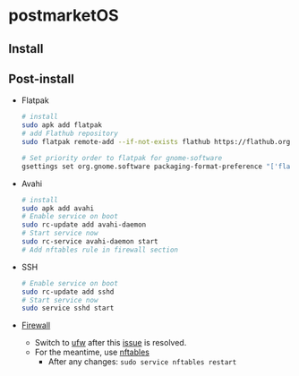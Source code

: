 # postmarketOS

## Install

## Post-install

- Flatpak
  ```sh
  # install
  sudo apk add flatpak
  # add Flathub repository
  sudo flatpak remote-add --if-not-exists flathub https://flathub.org/repo/flathub.flatpakrepo

  # Set priority order to flatpak for gnome-software
  gsettings set org.gnome.software packaging-format-preference "['flatpak']"
  ```

- Avahi
  ```sh
  # install
  sudo apk add avahi
  # Enable service on boot
  sudo rc-update add avahi-daemon
  # Start service now
  sudo rc-service avahi-daemon start
  # Add nftables rule in firewall section
  ```

- SSH
  ```sh
  # Enable service on boot
  sudo rc-update add sshd
  # Start service now
  sudo service sshd start
  ```

- [Firewall](../ufw/README.md)
  - Switch to [ufw](../ufw/README.md) after this [issue](https://gitlab.com/postmarketOS/pmaports/-/issues/2398) is resolved.
  - For the meantime, use [nftables](../nftables/README.md)
    - After any changes: `sudo service nftables restart`
